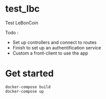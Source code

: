 # test_lbc
Test LeBonCoin

Todo :
- Set up controllers and connect to routes
- Finish to set up an authentification service
- Custom a front-client to use the app

# Get started

```
docker-compose build
docker-compose up
```
